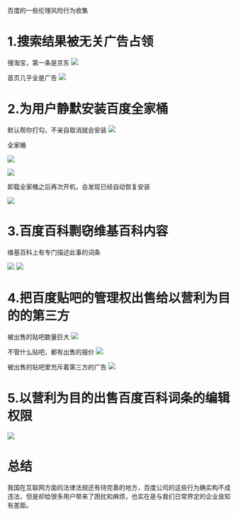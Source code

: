 百度的一些伦理风险行为收集

# 1.搜索结果被无关广告占领

搜淘宝，第一条是京东
![](https://i.loli.net/2018/11/22/5bf67f6239064.jpg)

首页几乎全是广告
![](https://i.loli.net/2018/11/22/5bf67f63b54fa.jpg)
# 2.为用户静默安装百度全家桶

默认帮你打勾，不亲自取消就会安装
![](https://i.loli.net/2018/11/22/5bf67f5ab6532.jpg)

全家桶

![](https://i.loli.net/2018/11/22/5bf67f5b20099.jpg)

![](https://i.loli.net/2018/11/22/5bf67f6237dc4.jpg)

卸载全家桶之后再次开机，会发现已经自动恢复安装

![](https://i.loli.net/2018/11/22/5bf67f635fddf.jpg)
# 3.百度百科剽窃维基百科内容

维基百科上有专门描述此事的词条

![](https://i.loli.net/2018/11/22/5bf680acd9f0c.png)
![](https://i.loli.net/2018/11/22/5bf680aca822c.png)



# 4.把百度贴吧的管理权出售给以营利为目的的第三方

被出售的贴吧数量巨大
![](https://i.loli.net/2018/11/22/5bf67f63b4e0d.png)

不管什么贴吧，都有出售的报价
![](https://i.loli.net/2018/11/22/5bf67f63b5e5a.jpg)


被出售的贴吧里充斥着第三方的广告
![](https://i.loli.net/2018/11/22/5bf67f63b6046.jpg)
# 5.以营利为目的出售百度百科词条的编辑权限

![](https://i.loli.net/2018/11/22/5bf67f5a61a51.jpg)


# 总结

我国在互联网方面的法律法规还有待完善的地方，百度公司的这些行为确实构不成违法，但是却给很多用户带来了困扰和麻烦，也实在是与我们日常界定的企业良知有差距。


















